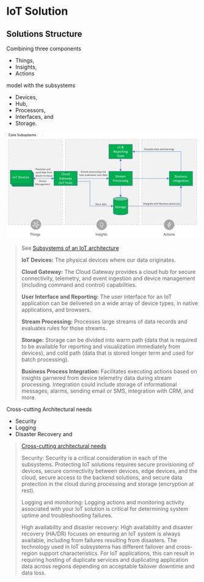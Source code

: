 # IoT Solution

## Solutions Structure
Combining three components 
- Things, 
- Insights, 
- Actions 

model with the subsystems 
- Devices, 
- Hub, 
- Processors, 
- Interfaces, and 
- Storage.

![Program architecture diagram](./img/m01-l02-core-subsystems-iot-architecture-8158ad9e.png)
> See [Subsystems of an IoT architecture](https://learn.microsoft.com/en-us/training/modules/introduction-iot-solution-architecture/2-subsystems-iot-architecture)
>
> **IoT Devices:** The physical devices where our data originates.
> 
> **Cloud Gateway:** The Cloud Gateway provides a cloud hub for secure connectivity, telemetry, and event ingestion and device management (including command and control) capabilities.
> 
> **User Interface and Reporting:** The user interface for an IoT application can be delivered on a wide array of device types, in native applications, and browsers.
> 
> **Stream Processing:** Processes large streams of data records and evaluates rules for those streams.
> 
> **Storage:** Storage can be divided into warm path (data that is required to be available for reporting and visualization immediately from devices), and cold path (data that is stored longer term and used for batch processing).
> 
> **Business Process Integration:** Facilitates executing actions based on insights garnered from device telemetry data during stream processing. Integration could include storage of informational messages, alarms, sending email or SMS, integration with CRM, and more.

Cross-cutting Architectural needs
- Security
- Logging
- Disaster Recovery and 

> [Cross-cutting architectural needs](https://learn.microsoft.com/en-us/training/modules/introduction-iot-solution-architecture/4-cross-cutting-architectural-concerns)
> 
> Security: Security is a critical consideration in each of the subsystems. Protecting IoT solutions requires secure provisioning of devices, secure connectivity between devices, edge devices, and the cloud, secure access to the backend solutions, and secure data protection in the cloud during processing and storage (encryption at rest).
> 
> Logging and monitoring: Logging actions and monitoring activity associated with your IoT solution is critical for determining system uptime and troubleshooting failures.
> 
> High availability and disaster recovery: High availability and disaster recovery (HA/DR) focuses on ensuring an IoT system is always available, including from failures resulting from disasters. The technology used in IoT subsystems has different failover and cross-region support characteristics. For IoT applications, this can result in requiring hosting of duplicate services and duplicating application data across regions depending on acceptable failover downtime and data loss.